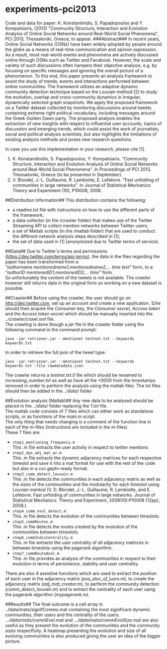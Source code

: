 experiments-pci2013
===================
Code and data for paper: K. Konstantinidis, S. Papadopoulos and Y. Kompatsiaris, (2013) "Community Structure, Interaction and Evolution Analysis of Online Social Networks around Real-World Social Phenomena", PCI 2013, Thessaloniki, Greece, to appear.
###Abstract###
In recent years, Online Social Networks (OSNs) have been widely adopted by people around the globe as a means of real-time communication and opinion expression. As a result, most real-world events and phenomena are actively discussed online through OSNs such as Twitter and Facebook. However, the scale and variety of such discussions often hampers their objective analysis, e.g. by focusing on specific messages and ignoring the overall picture of a phenomenon. To this end, this paper presents an analysis framework to assist the study of trends, events and interactions performed between online communities. The framework utilizes an adaptive dynamic community detection technique based on the Louvain method [2] to study the evolution, overlap and cross-community dynamics in irregular, dynamically selected graph snapshots. We apply the proposed framework on a Twitter dataset collected by monitoring discussions around tweets containing extreme right political vocabulary, including messages around the Greek Golden Dawn party. The proposed analysis enables the extraction of new insights with respect to influential user accounts, topics of discussion and emerging trends, which could assist the work of journalists, social and political analysis scientists, but also highlights the limitations of existing analysis methods and poses new research questions.

In case you use this implementation in your research, please cite [1].

1. K. Konstandinidis, S. Papadopoulos, Y. Kompatsiaris. "Community Structure, Interaction and Evolution Analysis of Online Social Networks around Real-World Social Phenomena". In Proceedings of PCI 2013, Thessaloniki, Greece (to be presented in September).
2. V. Blondel, J.-L. Guillaume, R. Lambiotte, E. Lefebvre. "Fast unfolding of communities in large networks". In Journal of Statistical Mechanics: Theory and Experiment (10), P10008, 2008.

##Distribution Information##
This distribution contains the following:  
* a readme.txt file with instructions on how to use the different parts of the framework;
* a data collector (in the /crawler folder) that makes use of the Twitter Streaming API to collect mention networks between Twitter users;
* a set of Matlab scripts (in the /matlab folder) that are used to conduct the different network analysis steps described in [1];
* the set of data used in \[1] (anonymized due to Twitter terms of service).


##Data##
Due to Twitter's terms and permissions (https://dev.twitter.com/terms/api-terms), the data in the files regarding the paper has been transformed from a:  
_"authorname mentionedname1,mentionedname2,... time text"_  form, to a:  
_"authorID mentionedID1,mentionedID2,... time"_  form.  
So unfortunately the content of the tweets is not available. The crawler however still returns data in the original form so working on a new dataset is possible.

##Crawler##
Before using the crawler, the user should go on http://dev.twitter.com, set up an account and create a new application. S/he should then acquire the _Consumer key_, the _Consumer secret_, _Access token_ and the _Access token secret_ which should be manually inserted into the _../crawler/crawl.xml_ file.  
The crawling is done though a _jar_ file in the crawler folder using the following command in the command prompt:

    java -jar retriever.jar --mentionet testnet.txt --keywords keywords.txt

In order to retrieve the full json of the tweet type:  

    java -jar retriever.jar --mentionet testnet.txt --keywords keywords.txt -file rawmetadata.json 

The crawler returns a _testnet.txt.0_ file which should be renamed to _increasing\_number.txt_ as well as have all the +0000 from the timestamps removed in order to perform the analysis using the matlab files.
The txt files should then be added in the _../data/_ folder

##Evolution analysis (Matlab)##
Any new data to be analysed should be placed in the _../data/_ folder replacing the _1.txt_ file.  
The matlab code consists of 7 files which can either work as standalone scripts, or as functions of the _main.m_ script.  
The only thing that needs changing is a comment of the function line in each of the m-files (instructions are included in the m-files).  
These 7 files are:  
* <code>step1\_mentioning\_frequency.m</code>  
    This .m file extracts the user activity in respect to twitter mentions  
* <code>step2\_dyn_adj\_mat_wr.m</code>  
    This .m file extracts the dynamic adjacency matrices for each respective timeslot and save it into a mat format for use with the rest of the code but also in a csv gephi-ready format.  
* <code>step3\_comm\_detect_louvain.m</code>  
    This .m file detects the communities in each adjacency matrix as well as the sizes of the communities and the modularity for each timeslot using Louvain mentod (V. D. Blondel, J.-L. Guillaume, R. Lambiotte, and E. Lefebvre. Fast unfolding of communities in large networks. Journal of Statistical Mechanics: Theory and Experiment, 2008(10):P10008 (12pp), 2008.).  
* <code>step4\_comm\_evol_detect.m</code>  
    This .m file detects the evolution of the communities between timeslots.  
* <code>step5_commRoutes.m</code>  
    This .m file detects the routes created by the evolution of the communities between timeslots.  
* <code>step6_commIndivCentrality.m</code>  
    This .m file extracts the user centrality of all adjacency matrices in between timeslots using the pagerank algorithm.  
* <code>step7_commRouteAnal.m</code>  
    This .m file provides an analysis of the communities in respect to their evolution in terms of persistence, stability and user centrality.

There are also 4 assistive functions which are used to extract the position of each user in the adjacency matrix (_pos\_aloc\_of\_\usrs.m_), to create the adjacency matrix (_adj\_mat\_creator.m_), to perform the community detection (_comm\_detect\_louvain.m_) and to extract the centrality of each user using the pagerank algorithm (_mypagerank.m_).

##Results##
The final outcome is a cell array in ../data/mats/signifComms.mat containing the most significant dynamic communities, their users and the centrality of the users.
_.../data/mats/commEvol.mat_ and _.../data/mats/commEvolSize.mat_ are also useful as they present the evolution of the communities and the community sizes respectfully.
A heatmap presenting the evolution and size of all evolving communities is also produced giving the user an idea of the bigger picture.
